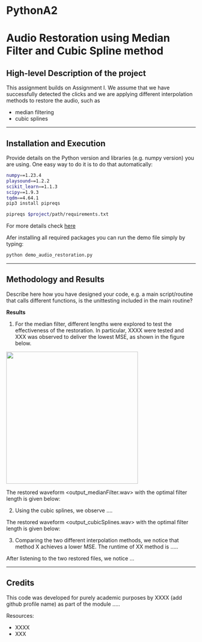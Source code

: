 # PythonA2
# Audio Restoration using Median Filter and Cubic Spline method

## High-level Description of the project
This assignment builds on Assignment I. We assume that we have successfully detected the clicks and we are applying different interpolation methods to restore the audio, such as
- median filtering
- cubic splines

---

## Installation and Execution

Provide details on the Python version and libraries (e.g. numpy version) you are using. One easy way to do it is to do that automatically:
```sh  matplotlib==3.6.2 
numpy==1.23.4 
playsound==1.2.2 
scikit_learn==1.1.3 
scipy==1.9.3 
tqdm==4.64.1                             
pip3 install pipreqs

pipreqs $project/path/requirements.txt
```
For more details check [here](https://github.com/bndr/pipreqs)


Afer installing all required packages you can run the demo file simply by typing:
```sh
python demo_audio_restoration.py
```
---

## Methodology and Results
Describe here how you have designed your code, e.g. a main script/routine that calls different functions, is the unittesting included in the main routine? 



**Results**

1. For the median filter, different lengths were explored to test the effectiveness of the restoration. In particular, XXXX were tested and XXX was observed to deliver the lowest MSE, as shown in the figure below.

<img src="MedianFilter_MSEvsLength.png" width="350">

The restored waveform <output_medianFilter.wav> with the optimal filter length is given below:



2. Using the cubic splines, we observe ....

The restored waveform <output_cubicSplines.wav> with the optimal filter length is given below:


3. Comparing the two different interpolation methods, we notice that method X achieves a lower MSE. The runtime of XX method is .....

After listening to the two restored files, we notice ...


---
## Credits

This code was developed for purely academic purposes by XXXX (add github profile name) as part of the module ..... 

Resources:
- XXXX
- XXX





